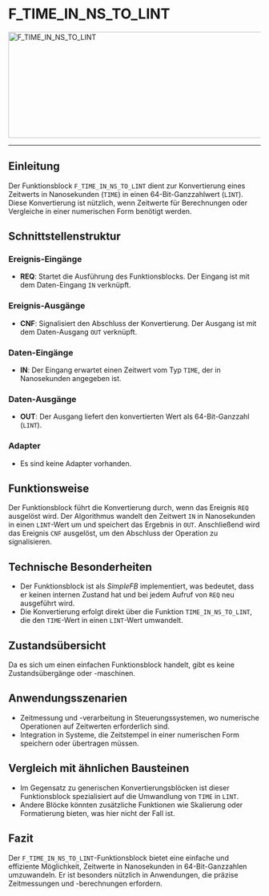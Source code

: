 # F_TIME_IN_NS_TO_LINT

<img width="1521" height="212" alt="F_TIME_IN_NS_TO_LINT" src="https://github.com/user-attachments/assets/2aa3f00a-29f1-4cb9-944b-381d672567a3" />

* * * * * * * * * *
## Einleitung
Der Funktionsblock `F_TIME_IN_NS_TO_LINT` dient zur Konvertierung eines Zeitwerts in Nanosekunden (`TIME`) in einen 64-Bit-Ganzzahlwert (`LINT`). Diese Konvertierung ist nützlich, wenn Zeitwerte für Berechnungen oder Vergleiche in einer numerischen Form benötigt werden.

## Schnittstellenstruktur

### **Ereignis-Eingänge**
- **REQ**: Startet die Ausführung des Funktionsblocks. Der Eingang ist mit dem Daten-Eingang `IN` verknüpft.

### **Ereignis-Ausgänge**
- **CNF**: Signalisiert den Abschluss der Konvertierung. Der Ausgang ist mit dem Daten-Ausgang `OUT` verknüpft.

### **Daten-Eingänge**
- **IN**: Der Eingang erwartet einen Zeitwert vom Typ `TIME`, der in Nanosekunden angegeben ist.

### **Daten-Ausgänge**
- **OUT**: Der Ausgang liefert den konvertierten Wert als 64-Bit-Ganzzahl (`LINT`).

### **Adapter**
- Es sind keine Adapter vorhanden.

## Funktionsweise
Der Funktionsblock führt die Konvertierung durch, wenn das Ereignis `REQ` ausgelöst wird. Der Algorithmus wandelt den Zeitwert `IN` in Nanosekunden in einen `LINT`-Wert um und speichert das Ergebnis in `OUT`. Anschließend wird das Ereignis `CNF` ausgelöst, um den Abschluss der Operation zu signalisieren.

## Technische Besonderheiten
- Der Funktionsblock ist als *SimpleFB* implementiert, was bedeutet, dass er keinen internen Zustand hat und bei jedem Aufruf von `REQ` neu ausgeführt wird.
- Die Konvertierung erfolgt direkt über die Funktion `TIME_IN_NS_TO_LINT`, die den `TIME`-Wert in einen `LINT`-Wert umwandelt.

## Zustandsübersicht
Da es sich um einen einfachen Funktionsblock handelt, gibt es keine Zustandsübergänge oder -maschinen.

## Anwendungsszenarien
- Zeitmessung und -verarbeitung in Steuerungssystemen, wo numerische Operationen auf Zeitwerten erforderlich sind.
- Integration in Systeme, die Zeitstempel in einer numerischen Form speichern oder übertragen müssen.

## Vergleich mit ähnlichen Bausteinen
- Im Gegensatz zu generischen Konvertierungsblöcken ist dieser Funktionsblock spezialisiert auf die Umwandlung von `TIME` in `LINT`.
- Andere Blöcke könnten zusätzliche Funktionen wie Skalierung oder Formatierung bieten, was hier nicht der Fall ist.

## Fazit
Der `F_TIME_IN_NS_TO_LINT`-Funktionsblock bietet eine einfache und effiziente Möglichkeit, Zeitwerte in Nanosekunden in 64-Bit-Ganzzahlen umzuwandeln. Er ist besonders nützlich in Anwendungen, die präzise Zeitmessungen und -berechnungen erfordern.
